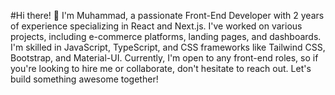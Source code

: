 #Hi there! 👋
I'm Muhammad, a passionate Front-End Developer with 2 years of experience specializing in React and Next.js. I've worked on various projects, including e-commerce platforms, landing pages, and dashboards. I'm skilled in JavaScript, TypeScript, and CSS frameworks like Tailwind CSS, Bootstrap, and Material-UI. Currently, I'm open to any front-end roles, so if you're looking to hire me or collaborate, don't hesitate to reach out. Let's build something awesome together!
